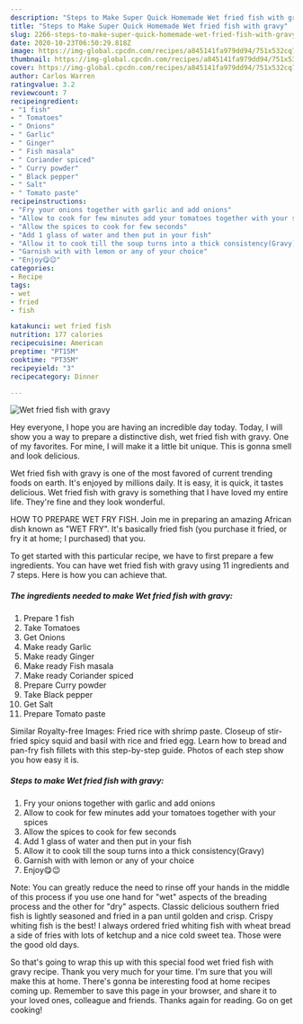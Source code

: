 ```yaml
---
description: "Steps to Make Super Quick Homemade Wet fried fish with gravy"
title: "Steps to Make Super Quick Homemade Wet fried fish with gravy"
slug: 2266-steps-to-make-super-quick-homemade-wet-fried-fish-with-gravy
date: 2020-10-23T06:50:29.818Z
image: https://img-global.cpcdn.com/recipes/a845141fa979dd94/751x532cq70/wet-fried-fish-with-gravy-recipe-main-photo.jpg
thumbnail: https://img-global.cpcdn.com/recipes/a845141fa979dd94/751x532cq70/wet-fried-fish-with-gravy-recipe-main-photo.jpg
cover: https://img-global.cpcdn.com/recipes/a845141fa979dd94/751x532cq70/wet-fried-fish-with-gravy-recipe-main-photo.jpg
author: Carlos Warren
ratingvalue: 3.2
reviewcount: 7
recipeingredient:
- "1 fish"
- " Tomatoes"
- " Onions"
- " Garlic"
- " Ginger"
- " Fish masala"
- " Coriander spiced"
- " Curry powder"
- " Black pepper"
- " Salt"
- " Tomato paste"
recipeinstructions:
- "Fry your onions together with garlic and add onions"
- "Allow to cook for few minutes add your tomatoes together with your spices"
- "Allow the spices to cook for few seconds"
- "Add 1 glass of water and then put in your fish"
- "Allow it to cook till the soup turns into a thick consistency(Gravy)"
- "Garnish with with lemon or any of your choice"
- "Enjoy😋😉"
categories:
- Recipe
tags:
- wet
- fried
- fish

katakunci: wet fried fish 
nutrition: 177 calories
recipecuisine: American
preptime: "PT15M"
cooktime: "PT35M"
recipeyield: "3"
recipecategory: Dinner

---
```



![Wet fried fish with gravy](https://img-global.cpcdn.com/recipes/a845141fa979dd94/751x532cq70/wet-fried-fish-with-gravy-recipe-main-photo.jpg)

Hey everyone, I hope you are having an incredible day today. Today, I will show you a way to prepare a distinctive dish, wet fried fish with gravy. One of my favorites. For mine, I will make it a little bit unique. This is gonna smell and look delicious.

Wet fried fish with gravy is one of the most favored of current trending foods on earth. It's enjoyed by millions daily. It is easy, it is quick, it tastes delicious. Wet fried fish with gravy is something that I have loved my entire life. They're fine and they look wonderful.

HOW TO PREPARE WET FRY FISH. Join me in preparing an amazing African dish known as &#34;WET FRY&#34;. It&#39;s basically fried fish (you purchase it fried, or fry it at home; I purchased) that you.


To get started with this particular recipe, we have to first prepare a few ingredients. You can have wet fried fish with gravy using 11 ingredients and 7 steps. Here is how you can achieve that.

<!--inarticleads1-->

##### The ingredients needed to make Wet fried fish with gravy:

1. Prepare 1 fish
1. Take  Tomatoes
1. Get  Onions
1. Make ready  Garlic
1. Make ready  Ginger
1. Make ready  Fish masala
1. Make ready  Coriander spiced
1. Prepare  Curry powder
1. Take  Black pepper
1. Get  Salt
1. Prepare  Tomato paste


Similar Royalty-free Images: Fried rice with shrimp paste. Closeup of stir-fried spicy squid and basil with rice and fried egg. Learn how to bread and pan-fry fish fillets with this step-by-step guide. Photos of each step show you how easy it is. 

<!--inarticleads2-->

##### Steps to make Wet fried fish with gravy:

1. Fry your onions together with garlic and add onions
1. Allow to cook for few minutes add your tomatoes together with your spices
1. Allow the spices to cook for few seconds
1. Add 1 glass of water and then put in your fish
1. Allow it to cook till the soup turns into a thick consistency(Gravy)
1. Garnish with with lemon or any of your choice
1. Enjoy😋😉


Note: You can greatly reduce the need to rinse off your hands in the middle of this process if you use one hand for &#34;wet&#34; aspects of the breading process and the other for &#34;dry&#34; aspects. Classic delicious southern fried fish is lightly seasoned and fried in a pan until golden and crisp. Crispy whiting fish is the best! I always ordered fried whiting fish with wheat bread a side of fries with lots of ketchup and a nice cold sweet tea. Those were the good old days. 

So that's going to wrap this up with this special food wet fried fish with gravy recipe. Thank you very much for your time. I'm sure that you will make this at home. There's gonna be interesting food at home recipes coming up. Remember to save this page in your browser, and share it to your loved ones, colleague and friends. Thanks again for reading. Go on get cooking!
